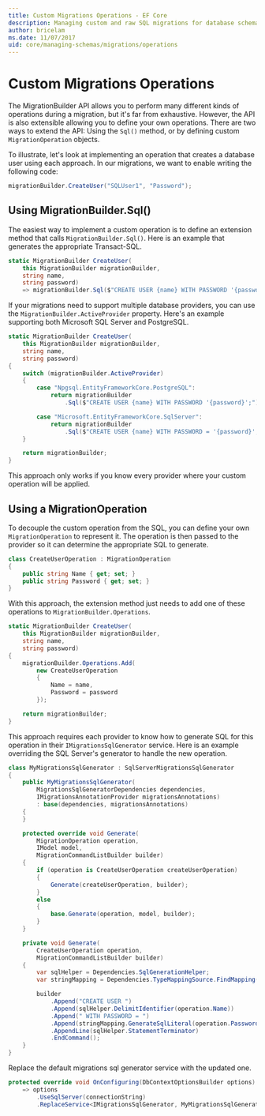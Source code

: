 ```yaml
---
title: Custom Migrations Operations - EF Core
description: Managing custom and raw SQL migrations for database schema management with Entity Framework Core
author: bricelam
ms.date: 11/07/2017
uid: core/managing-schemas/migrations/operations
---
```

# Custom Migrations Operations

The MigrationBuilder API allows you to perform many different kinds of operations during a migration, but it's far from exhaustive. However, the API is also extensible allowing you to define your own operations. There are two ways to extend the API: Using the `Sql()` method, or by defining custom `MigrationOperation` objects.

To illustrate, let's look at implementing an operation that creates a database user using each approach. In our migrations, we want to enable writing the following code:

```csharp
migrationBuilder.CreateUser("SQLUser1", "Password");
```

## Using MigrationBuilder.Sql()

The easiest way to implement a custom operation is to define an extension method that calls `MigrationBuilder.Sql()`. Here is an example that generates the appropriate Transact-SQL.

```csharp
static MigrationBuilder CreateUser(
    this MigrationBuilder migrationBuilder,
    string name,
    string password)
    => migrationBuilder.Sql($"CREATE USER {name} WITH PASSWORD '{password}';");
```

If your migrations need to support multiple database providers, you can use the `MigrationBuilder.ActiveProvider` property. Here's an example supporting both Microsoft SQL Server and PostgreSQL.

```csharp
static MigrationBuilder CreateUser(
    this MigrationBuilder migrationBuilder,
    string name,
    string password)
{
    switch (migrationBuilder.ActiveProvider)
    {
        case "Npgsql.EntityFrameworkCore.PostgreSQL":
            return migrationBuilder
                .Sql($"CREATE USER {name} WITH PASSWORD '{password}';");

        case "Microsoft.EntityFrameworkCore.SqlServer":
            return migrationBuilder
                .Sql($"CREATE USER {name} WITH PASSWORD = '{password}';");
    }

    return migrationBuilder;
}
```

This approach only works if you know every provider where your custom operation will be applied.

## Using a MigrationOperation

To decouple the custom operation from the SQL, you can define your own `MigrationOperation` to represent it. The operation is then passed to the provider so it can determine the appropriate SQL to generate.

```csharp
class CreateUserOperation : MigrationOperation
{
    public string Name { get; set; }
    public string Password { get; set; }
}
```

With this approach, the extension method just needs to add one of these operations to `MigrationBuilder.Operations`.

```csharp
static MigrationBuilder CreateUser(
    this MigrationBuilder migrationBuilder,
    string name,
    string password)
{
    migrationBuilder.Operations.Add(
        new CreateUserOperation
        {
            Name = name,
            Password = password
        });

    return migrationBuilder;
}
```

This approach requires each provider to know how to generate SQL for this operation in their `IMigrationsSqlGenerator` service. Here is an example overriding the SQL Server's generator to handle the new operation.

```csharp
class MyMigrationsSqlGenerator : SqlServerMigrationsSqlGenerator
{
    public MyMigrationsSqlGenerator(
        MigrationsSqlGeneratorDependencies dependencies,
        IMigrationsAnnotationProvider migrationsAnnotations)
        : base(dependencies, migrationsAnnotations)
    {
    }

    protected override void Generate(
        MigrationOperation operation,
        IModel model,
        MigrationCommandListBuilder builder)
    {
        if (operation is CreateUserOperation createUserOperation)
        {
            Generate(createUserOperation, builder);
        }
        else
        {
            base.Generate(operation, model, builder);
        }
    }

    private void Generate(
        CreateUserOperation operation,
        MigrationCommandListBuilder builder)
    {
        var sqlHelper = Dependencies.SqlGenerationHelper;
        var stringMapping = Dependencies.TypeMappingSource.FindMapping(typeof(string));

        builder
            .Append("CREATE USER ")
            .Append(sqlHelper.DelimitIdentifier(operation.Name))
            .Append(" WITH PASSWORD = ")
            .Append(stringMapping.GenerateSqlLiteral(operation.Password))
            .AppendLine(sqlHelper.StatementTerminator)
            .EndCommand();
    }
}
```

Replace the default migrations sql generator service with the updated one.

```csharp
protected override void OnConfiguring(DbContextOptionsBuilder options)
    => options
        .UseSqlServer(connectionString)
        .ReplaceService<IMigrationsSqlGenerator, MyMigrationsSqlGenerator>();
```
